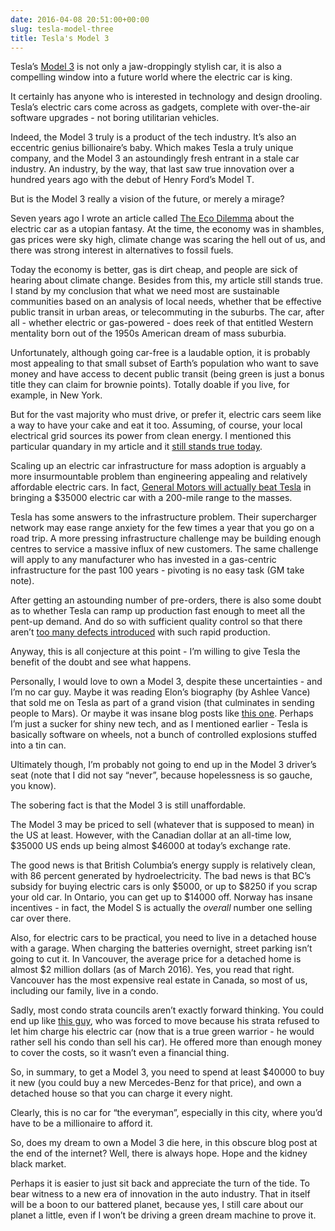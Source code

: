 ```yaml
---
date: 2016-04-08 20:51:00+00:00
slug: tesla-model-three
title: Tesla's Model 3
---
```


Tesla’s [Model 3](https://www.teslamotors.com/model3) is not only a jaw-droppingly stylish car, it is also a compelling window into a future world where the electric car is king.

It certainly has anyone who is interested in technology and design drooling. Tesla’s electric cars come across as gadgets, complete with over-the-air software upgrades - not boring utilitarian vehicles. 

Indeed, the Model 3 truly is a product of the tech industry. It’s also an eccentric genius billionaire’s baby. Which makes Tesla a truly unique company, and the Model 3 an astoundingly fresh entrant in a stale car industry. An industry, by the way, that last saw true innovation over a hundred years ago with the debut of Henry Ford’s Model T.

But is the Model 3 really a vision of the future, or merely a mirage?


<!--more-->


Seven years ago I wrote an article called [The Eco Dilemma](http://www.alive.com/lifestyle/the-eco-dilemma/
) about the electric car as a utopian fantasy. At the time, the economy was in shambles, gas prices were sky high, climate change was scaring the hell out of us, and there was strong interest in alternatives to fossil fuels.

Today the economy is better, gas is dirt cheap, and people are sick of hearing about climate change. Besides from this, my article still stands true. I stand by my conclusion that what we need most are sustainable communities based on an analysis of local needs, whether that be effective public transit in urban areas, or telecommuting in the suburbs. The car, after all - whether electric or gas-powered - does reek of that entitled Western mentality born out of the 1950s American dream of mass suburbia.

Unfortunately, although going car-free is a laudable option, it is probably most appealing to that small subset of Earth’s population who want to save money and have access to decent public transit (being green is just a bonus title they can claim for brownie points). Totally doable if you live, for example, in New York.

But for the vast majority who must drive, or prefer it, electric cars seem like a way to have your cake and eat it too. Assuming, of course, your local electrical grid sources its power from clean energy. I mentioned this particular quandary in my article and it [still stands true today](http://gizmodo.com/why-teslas-model-3-car-cant-fix-our-energy-problems-1768095326).

Scaling up an electric car infrastructure for mass adoption is arguably a more insurmountable problem than engineering appealing and relatively affordable electric cars. In fact, [General Motors will actually beat Tesla](http://www.wired.com/2016/01/gm-electric-car-chevy-bolt-mary-barra/) in bringing a $35000 electric car with a 200-mile range to the masses.

Tesla has some answers to the infrastructure problem. Their supercharger network may ease range anxiety for the few times a year that you go on a road trip. A more pressing infrastructure challenge may be building enough centres to service a massive influx of new customers. The same challenge will apply to any manufacturer who has invested in a gas-centric infrastructure for the past 100 years - pivoting is no easy task (GM take note).

After getting an astounding number of pre-orders, there is also some doubt as to whether Tesla can ramp up production fast enough to meet all the pent-up demand. And do so with sufficient quality control so that there aren’t [too many defects introduced](http://www.theverge.com/2016/4/8/11393278/tesla-model-3-vs-apple-iphone-sales-compared) with such rapid production. 

Anyway, this is all conjecture at this point - I’m willing to give Tesla the benefit of the doubt and see what happens.

Personally, I would love to own a Model 3, despite these uncertainties - and I’m no car guy. Maybe it was reading Elon’s biography (by Ashlee Vance) that sold me on Tesla as part of a grand vision (that culminates in sending people to Mars). Or maybe it was insane blog posts like [this one](http://waitbutwhy.com/2015/06/how-tesla-will-change-your-life.html). Perhaps I’m just a sucker for shiny new tech, and as I mentioned earlier - Tesla is basically software on wheels, not a bunch of controlled explosions stuffed into a tin can.

Ultimately though, I’m probably not going to end up in the Model 3 driver’s seat (note that I did not say “never”, because hopelessness is so gauche, you know).

The sobering fact is that the Model 3 is still unaffordable. 

The Model 3 may be priced to sell (whatever that is supposed to mean) in the US at least. However, with the Canadian dollar at an all-time low, $35000 US ends up being almost $46000 at today’s exchange rate.

The good news is that British Columbia’s energy supply is relatively clean, with 86 percent generated by hydroelectricity. The bad news is that BC’s subsidy for buying electric cars is only $5000, or up to $8250 if you scrap your old car. In Ontario, you can get up to $14000 off. Norway has insane incentives - in fact, the Model S is actually the *overall* number one selling car over there.

Also, for electric cars to be practical, you need to live in a detached house with a garage. When charging the batteries overnight, street parking isn’t going to cut it. In Vancouver, the average price for a detached home is almost $2 million dollars (as of March 2016). Yes, you read that right. Vancouver has the most expensive real estate in Canada, so most of us, including our family, live in a condo.

Sadly, most condo strata councils aren’t exactly forward thinking. You could end up like [this guy](http://bc.ctvnews.ca/no-charge-couple-forced-to-move-because-of-electric-vehicle-1.1987615), who was forced to move because his strata refused to let him charge his electric car (now that is a true green warrior - he would rather sell his condo than sell his car). He offered more than enough money to cover the costs, so it wasn’t even a financial thing.

So, in summary, to get a Model 3, you need to spend at least $40000 to buy it new (you could buy a new Mercedes-Benz for that price), and own a detached house so that you can charge it every night.

Clearly, this is no car for “the everyman”, especially in this city, where you’d have to be a millionaire to afford it.

So, does my dream to own a Model 3 die here, in this obscure blog post at the end of the internet? Well, there is always hope. Hope and the kidney black market.

Perhaps it is easier to just sit back and appreciate the turn of the tide. To bear witness to a new era of innovation in the auto industry. That in itself will be a boon to our battered planet, because yes, I still care about our planet a little, even if I won’t be driving a green dream machine to prove it.